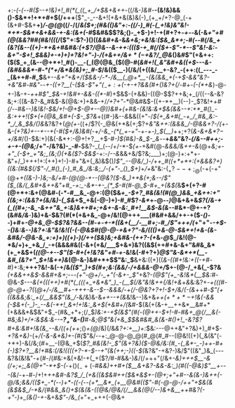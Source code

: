 +:-*(_-(_--#(*_$--+!&)+!_#(*(_((_+_/+$&+&++_-((/&-_)&#-___-(&!&)&&()-$&*+!+*+#+$(/+++__($"_-_--&+!(+&+&(&)&(-)_(+_+/+?-@_(-+(&+#-$&+__+)_/-@(@_$($(/-/(/_&($+;(#&(()&"+:-((/-)_#(-(_+!&)&"&!-*+*-$&*+&+&&-+-&:(&+(-#_$&#&$$?&;()-_+$-)+!-+(#+?+_-+--_&(-&_+"+#(@(&&?_#_#(#&!(((/_($"+:$?-)()((_&&#+&_-&*&+&;+_&!&:($&_&*+;-#(--#(/&_+(&?(&--((+)-*+&+#&#&:(+$?_/_@&--&-++:($($($-+_#(/($+-$"-*--$"&!-_&:-&+"-$+!_$&&_)+-+)_+_)+?&!+"-)-/(+&++/&$+*(-+$&?_/_@&*()&#$"(+&++:($($_+_(&--@+*+!_#()-__-(_(@(@&_($(@-#(*&#+!(_&"&#+&(*_(+$---&-(&#&&&*-#-*(*+/&*&(&)+;_#-$_/&(($__-)(/&/(+((&/__+-&?_-(++:((_---_-_(&++#-#_$__&+-*-&+"+&+/($&&-/-*-/&__(_@+*__-(&(&&_+(-+$-&&"&?-+&"&#-#&"--+-((+?__(-($&-$"+"($_-+:+$(-_+_-+?&&(#+_()&?+_(/-#+*_-(-(*+&_)-@-+-)&-+_-++#$"_$&-+!&#+-&&-((*-#_)+$&$-(+&&)-((@-$$?++&;+_(/((--&-&?&;+:((&-&?-&_#&$-&(@&:+)+&&-+/_/+?+"-*_@&#&$-((+-*+__)(--)-_$?&!+*+#(/_--#&--)&!&!-$&/+!-@+$-@+--@_)_)&#+(+#&-_(&!&:_&+$&(&&--+:+*_#()_-&:+++!($+(+(_@&_&#+(-$-_$?&*+((#-)&--_&_&&((+"-/_$(+_&+#(_-+_/_#&_&:-*_/_&_$&/()&_&?&?+(_@(+-_((+/$?(-_@&(+*&(+;$?+*&"&++:(&&&_/-@&&+?-/(*+-&_-(+?&)+--+-*-+(*-#($+/&)&#(-+/-&_-(*(_+-+"-+-+-)_$(__)_++;+?(_&-&+&*$?-$+/&#_/()-$&:+)(&(-&*+:-@+!+?__+$-*_#-)_$(#&)-&_$-_&*--__+_&_&"&?_-(/&--#+*+;-+-+-*(@&;_/+"-/&?&)-_-#-__$&?-_(_(--/+/-*-$_(+-_+&#(@-*&&&/&++-&*(@+*&;+-+"_(-$+_+"&;_(&;()(+&($?-$&$-*+:-/_--&_&&+&/$?&;___)+;(@-)+:+*+-&"+/_)+++!+:(++)+!-)-#+"&+(_&)&$()_)$"_--@&/_)-/++_#((+*+*+:(+&&&?+)((&:(#&$(/$"-/_#()_(-)_#_&_/&:&;_/-(+"-_()_$+)_+_/+_&"&:-$(_+?--+;_@($-+(-+"(@+*+((&-)-)&;-_&/+#-$(@($_@-+--(@&?($-&_)+*&(+;&--/$"($_(&/(_&#+&++&"+#_-+:_-&*-+-_(*_$-#(#-@_$-#+_+(&$(*&__$+(+?-#(@+*+:&+(@&#-(-*-#__&_-@+:(@($&*+_-$+?_#&(&!(#(@_)&&_+&++:+"((&;+:(&&?+(&/&)-(_$&*+$_+&(-@-)+)-#_#$?_-&*_+-@-_-)_@&+&+&_$?(/&-+(_((#+;-&_-&++"&_+:&)&++#+;+&+-&-&:_#+!__&$-&(&--_#&*-@+-+?(&_#&/&___-__)&)+&-$&?(#(*(+&+&_-@+/&!(@+++___(#&#+&&/++-+($-_()_--)+#+*-@+&_@-$$?&?&&--(#-+-+-*((&+(__/-__#+;-#_/$"+++/(*+"+"-*-_+$--()&:&--)&?+:&"&!&!((-(-@&$_#(@-@-+&$+?$"_-&/((()+&-@-$&*+!+&-(&-&#&/-@&-&_+:+)+)((+)-)(/++($&)&;+&_#&-(++?-(+*&_-@_$_/&!(@-*&/+)+_+&_/_-+(&&&#&((-&+(+&/___$+&+)&?((&$(++#+&-&+"&#&_&*(+_+&$+$($_((@-+--$"($-#+(+!&?&"+#-+_-&!&(-#+?+)_@$"&-&*+*(__-&#_(&?+"_$+!&++)&_(@-&-)&#+*+$$"&:_$__&+&:((+)((_&-((#+!&:+((-+#-#_)+:&;__+++?&!-&(-+/&_(($"_)+$(#+;&:(&&/-/+&&&-@+/_$+-(@-/_+&(_-$?&___(+&&++&$-&&#+&+;---(+"-@+/-_+"(-&+-_$"_+&?-_(@$"(+_-&!&*(__$&:_#-@&*-$---&(+(((++)+#(*(_(((+_+&*&"_)_-(__$(/&"&!&_++(/&!+_&*+_&_&:&?+*-+(((#-@-@+*-_$?($_(_@+/-/&__#+-+++-&--$--&&&/-+(/-@&?+?+!-$+/&/(-(&_++#-*$"(+((&&&;&:_+(/__&&$"(&_/-*&/&)&-&*+_+--+(_&*&!&--)&+&*++($+*+*-$+!&(-&&(-$&+(-_)-_--&(-*+!_&+!+!&:_&+$(+&#+/(*&#-$(&(+(&-+__++&*__&#+*(+&&&*&$&"+$_-(#&_+*+;(/_$_)&:+-+$(&$"(#(-(@++-$+!-#-#&+_@(/__&(-#&;&)+/+:&$&:&--__-$?_+$"&-()___#-*&;_@$"&(+&_$_$&#&#_&(&-#()+!_-&?$?_#+_&:&#+!&(&_--&/((+(+*+;()_+(@_/&)(/&_&?+:+__)+:_$&:---@++&"+?&)+)_#+$-*+?&+&)-*(+_/(-&-&*&)+-(#(_$"&/--+:_@-@-@_@(#_@(#_#--(@&!((+)(_&(&"(-+*+)-&(/&;(#+__-(@&_+$(_$?_#&(&!-_$"(&+?&)($-@&/&:(#_-(_&*-_-)++-#+(-)$?+?__&!+#&:(/&!((((+?-*-$--+"(&(++;-)((-$(_&?&"-+&?-)&/$"((&"_)&_(---&?&(&!&"-+(#-/(#&:+&(+&!-+(_+($?_/_#-#&&-)_&_/(/+++"(/&+-_&)+++$__-&(/+;+;_&(@+"-*+$-(_-+$()(_-+($-#_&&)+*+#+*($__&+&?-&&-&:_)(#((-@&)$"__+---(&_/-+-#-/+!+*++&#-_&?_$_/_(+&((&$&#++($&*&$+-(@+;+"+#--&(&_-)&_++(-_@_/&;&&_/_(($+_-*(--)+*-((-(--(+*__&*_(+__@&#(($"-#(-_@-@-/+_+"+$&(&(&$&$_/-*&/(#&&_&()+$(&(&-((@&/_@&/(/__&&(@(/--_)&+&__++#&?(-+"-)+_(&()-+-*&+&*$"-/&_(*+"+_+++(-@&+
